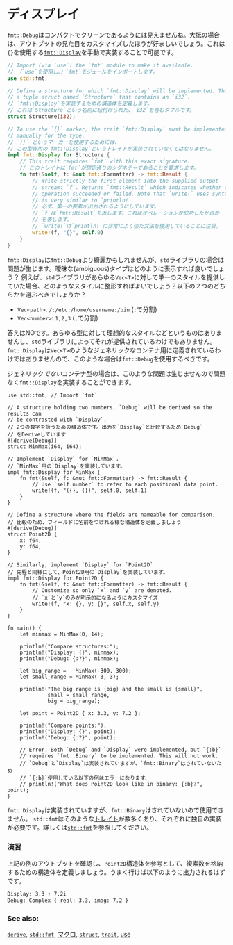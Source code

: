 <!--
# Display
-->
# ディスプレイ

<!--
`fmt::Debug` hardly looks compact and clean, so it is often advantageous to
customize the output appearance. This is done by manually implementing
[`fmt::Display`][fmt], which uses the `{}` print marker. Implementing it
looks like this:
-->
`fmt::Debug`はコンパクトでクリーンであるようには見えませんね。大抵の場合は、アウトプットの見た目をカスタマイズしたほうが好ましいでしょう。これは`{}`を使用する[`fmt::Display`][fmt]を手動で実装することで可能です。

```rust
// Import (via `use`) the `fmt` module to make it available.
// （`use`を使用し、）`fmt`モジュールをインポートします。
use std::fmt;

// Define a structure for which `fmt::Display` will be implemented. This is
// a tuple struct named `Structure` that contains an `i32`.
// `fmt::Display`を実装するための構造体を定義します。
// これは`Structure`という名前に紐付けられた、`i32`を含むタプルです。
struct Structure(i32);

// To use the `{}` marker, the trait `fmt::Display` must be implemented
// manually for the type.
// `{}` というマーカーを使用するためには、
// この型専用の`fmt::Display`というトレイトが実装されていなくてはなりません。
impl fmt::Display for Structure {
    // This trait requires `fmt` with this exact signature.
    // このトレイトは`fmt`が想定通りのシグネチャであることを要求します。
    fn fmt(&self, f: &mut fmt::Formatter) -> fmt::Result {
        // Write strictly the first element into the supplied output
        // stream: `f`. Returns `fmt::Result` which indicates whether the
        // operation succeeded or failed. Note that `write!` uses syntax which
        // is very similar to `println!`.
        // 必ず、第一の要素が出力されるようにしています。
        // `f`は`fmt::Result`を返します。これはオペレーションが成功したか否か
        // を表します。
        // `write!`は`println!`に非常によく似た文法を使用していることに注目。
        write!(f, "{}", self.0)
    }
}
```

<!--
`fmt::Display` may be cleaner than `fmt::Debug` but this presents
a problem for the `std` library. How should ambiguous types be displayed?
For example, if the `std` library implemented a single style for all
`Vec<T>`, what style should it be? Would it be either of these two?
-->
`fmt::Display`は`fmt::Debug`より綺麗かもしれませんが、`std`ライブラリの場合は問題が生じます。曖昧な(ambiguous)タイプはどのように表示すれば良いでしょう？
例えば、`std`ライブラリがあらゆる`Vec<T>`に対して単一のスタイルを提供していた場合、どのようなスタイルに整形すればよいでしょう？以下の２つのどちらかを選ぶべきでしょうか？

<!--
* `Vec<path>`: `/:/etc:/home/username:/bin` (split on `:`)
* `Vec<number>`: `1,2,3` (split on `,`)
-->
* `Vec<path>`: `/:/etc:/home/username:/bin` (`:`で分割)
* `Vec<number>`: `1,2,3` (`,`で分割)

<!--
No, because there is no ideal style for all types and the `std` library
doesn't presume to dictate one. `fmt::Display` is not implemented for `Vec<T>`
or for any other generic containers. `fmt::Debug` must then be used for these
generic cases.
-->
答えはNOです。あらゆる型に対して理想的なスタイルなどというものはありませんし、`std`ライブラリによってそれが提供されているわけでもありません。`fmt::Display`は`Vec<T>`のようなジェネリックなコンテナ用に定義されているわけではありませんので、このような場合は`fmt::Debug`を使用するべきです。

<!--
This is not a problem though because for any new *container* type which is
*not* generic,`fmt::Display` can be implemented.
-->
ジェネリック*でない*コンテナ型の場合は、このような問題は生じませんので問題なく`fmt::Display`を実装することができます。

```rust,editable
use std::fmt; // Import `fmt`

// A structure holding two numbers. `Debug` will be derived so the results can
// be contrasted with `Display`.
// 2つの数字を扱うための構造体です。出力を`Display`と比較するため`Debug`
// をDeriveしています
#[derive(Debug)]
struct MinMax(i64, i64);

// Implement `Display` for `MinMax`.
// `MinMax`用の`Display`を実装しています。
impl fmt::Display for MinMax {
    fn fmt(&self, f: &mut fmt::Formatter) -> fmt::Result {
        // Use `self.number` to refer to each positional data point.
        write!(f, "({}, {})", self.0, self.1)
    }
}

// Define a structure where the fields are nameable for comparison.
// 比較のため、フィールドに名前をつけれる様な構造体を定義しましょう
#[derive(Debug)]
struct Point2D {
    x: f64,
    y: f64,
}

// Similarly, implement `Display` for `Point2D`
// 先程と同様にして、Point2D用の`Display`を実装しています。
impl fmt::Display for Point2D {
    fn fmt(&self, f: &mut fmt::Formatter) -> fmt::Result {
        // Customize so only `x` and `y` are denoted.
        // `x`と`y`のみが明示的になるようにカスタマイズ
        write!(f, "x: {}, y: {}", self.x, self.y)
    }
}

fn main() {
    let minmax = MinMax(0, 14);

    println!("Compare structures:");
    println!("Display: {}", minmax);
    println!("Debug: {:?}", minmax);

    let big_range =   MinMax(-300, 300);
    let small_range = MinMax(-3, 3);

    println!("The big range is {big} and the small is {small}",
             small = small_range,
             big = big_range);

    let point = Point2D { x: 3.3, y: 7.2 };

    println!("Compare points:");
    println!("Display: {}", point);
    println!("Debug: {:?}", point);

    // Error. Both `Debug` and `Display` were implemented, but `{:b}`
    // requires `fmt::Binary` to be implemented. This will not work.
    // `Debug`と`Display`は実装されていますが、`fmt::Binary`はされていないため
    // `{:b}`使用している以下の例はエラーになります、
    // println!("What does Point2D look like in binary: {:b}?", point);
}
```

<!--
So, `fmt::Display` has been implemented but `fmt::Binary` has not, and
therefore cannot be used. `std::fmt` has many such [`traits`][traits] and
each requires its own implementation. This is detailed further in
[`std::fmt`][fmt].
-->
`fmt::Display`は実装されていますが、`fmt::Binary`はされていないので使用できません。
`std::fmt`はそのような[トレイト][traits]が数多くあり、それぞれに独自の実装が必要です。詳しくは[`std::fmt`][fmt]を参照してください。

<!--
### Activity
-->
### 演習

<!--
After checking the output of the above example, use the `Point2D` struct as a
guide to add a Complex struct to the example. When printed in the same
way, the output should be:
-->
上記の例のアウトプットを確認し、`Point2D`構造体を参考として、複素数を格納するための構造体を定義しましょう。うまく行けば以下のように出力されるはずです。

```txt
Display: 3.3 + 7.2i
Debug: Complex { real: 3.3, imag: 7.2 }
```

### See also:

<!--
[`derive`][derive], [`std::fmt`][fmt], [macros], [`struct`][structs],
[`trait`][traits], and [use][use]
-->
[`derive`][derive], [`std::fmt`][fmt], [マクロ][macros], [`struct`][structs],
[`trait`][traits], [use][use]

[derive]: ../../trait/derive.md
[fmt]: https://doc.rust-lang.org/std/fmt/
[macros]: ../../macros.md
[structs]: ../../custom_types/structs.md
[traits]: ../../trait.md
[use]: ../../mod/use.md
